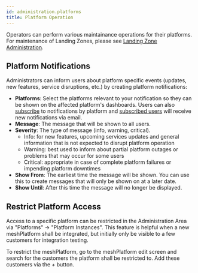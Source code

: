 ```yaml
---
id: administration.platforms
title: Platform Operation
---
```


Operators can perform various maintainance operations for their platforms. For maintenance of Landing Zones, please see
[Landing Zone Administration](meshcloud.landing-zones.md).

## Platform Notifications

Administrators can inform users about platform specific events (updates, new features, service disruptions, etc.) by creating platform
notifications:

- **Platforms**: Select the platforms relevant to your notification so they can be shown on the affected platform's dashboards. Users
  can also [subscribe](meshcloud.profile.md#profile) to notifications by platform and [subscribed users](./meshcloud.profile.md#platform-notification-subscriptions) will receive new notifications via email.
- **Message**: The message that will be shown to all users.
- **Severity**: The type of message (info, warning, critical).
  - Info: for new features, upcoming services updates and general information that is not expected to disrupt platform operation
  - Warning: best used to inform about partial platform outages or problems that may occur for some users
  - Critical: appropriate in case of complete platform failures or impending platform downtimes
- **Show From**: The earliest time the message will be shown. You can use this to create messages that will only be shown on at a later date.
- **Show Until**: After this time the message will no longer be displayed.

## Restrict Platform Access

Access to a specific platform can be restricted in the Administration Area via "Platforms" -> "Platform Instances". This feature is helpful
when a new meshPlatform shall be integrated, but initially only be visible to a few customers for integration testing.

To restrict the meshPlatform, go to the meshPlatform edit screen and search for the customers the platform shall be restricted to.
Add these customers via the *+* button.
